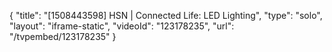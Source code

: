 {
    "title": "[1508443598] HSN | Connected Life: LED Lighting",
    "type": "solo",
    "layout": "iframe-static",
    "videoId": "123178235",
    "url": "\/tvpembed\/123178235"
}